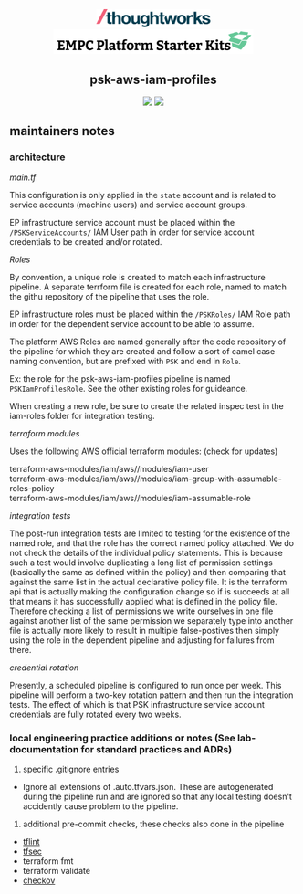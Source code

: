 <div align="center">
	<p>
	<img alt="Thoughtworks Logo" src="https://raw.githubusercontent.com/ThoughtWorks-DPS/static/master/thoughtworks_flamingo_wave.png?sanitize=true" width=200 /><br />
	<img alt="DPS Title" src="https://raw.githubusercontent.com/ThoughtWorks-DPS/static/master/EMPCPlatformStarterKitsImage.png?sanitize=true" width=350/><br />
	<h2>psk-aws-iam-profiles</h2>
	<a href="https://opensource.org/licenses/MIT"><img src="https://img.shields.io/github/license/ThoughtWorks-DPS/lab-iam-profiles"></a> <a href="https://aws.amazon.com"><img src="https://img.shields.io/badge/-deployed-blank.svg?style=social&logo=amazon"></a>
	</p>
</div>

## maintainers notes

### architecture  

_main.tf_  

This configuration is only applied in the `state` account and is related to service accounts (machine users) and service account groups.  

EP infrastructure service account must be placed within the `/PSKServiceAccounts/` IAM User path in order for service account credentials to be created and/or rotated.  

_Roles_  

By convention, a unique role is created to match each infrastructure pipeline. A separate terrform file is created for each role, named to match the githu repository of the pipeline that uses the role.  

EP infrastructure roles must be placed within the `/PSKRoles/` IAM Role path in order for the dependent service account to be able to assume.  

The platform AWS Roles are named generally after the code repository of the pipeline for which they are created and follow a sort of camel case naming convention, but are prefixed with `PSK` and end in `Role`.  

Ex: the role for the psk-aws-iam-profiles pipeline is named `PSKIamProfilesRole`. See the other existing roles for guideance.  

When creating a new role, be sure to create the related inspec test in the iam-roles folder for integration testing.  

_terraform modules_  

Uses the following AWS official terraform modules: (check for updates)  

terraform-aws-modules/iam/aws//modules/iam-user  
terraform-aws-modules/iam/aws//modules/iam-group-with-assumable-roles-policy  
terraform-aws-modules/iam/aws//modules/iam-assumable-role  

_integration tests_  

The post-run integration tests are limited to testing for the existence of the named role, and that the role has the correct named policy attached. We do not check the details of the individual policy statements. This is because such a test would involve duplicating a long list of permission settings (basically the same as defined within the policy) and then comparing that against the same list in the actual declarative policy file. It is the terraform api that is actually making the configuration change so if is succeeds at all that means it has successfully applied what is defined in the policy file. Therefore checking a list of permissions we write ourselves in one file against another list of the same permission we separately type into another file is actually more likely to result in multiple false-postives then simply using the role in the dependent pipeline and adjusting for failures from there.  

_credential rotation_  

Presently, a scheduled pipeline is configured to run once per week. This pipeline will perform a two-key rotation pattern and then run the integration tests. The effect of which is that PSK infrastructure service account credentials are fully rotated every two weeks.  

### local engineering practice additions or notes (See lab-documentation for standard practices and ADRs)  

1. specific .gitignore entries

* Ignore all extensions of .auto.tfvars.json. These are autogenerated during the pipeline run and are ignored so that any local testing doesn't accidently cause problem to the pipeline.  

1. additional pre-commit checks, these checks also done in the pipeline

* [tflint](https://github.com/terraform-linters/tflint)
* [tfsec](https://github.com/aquasecurity/tfsec)
* terraform fmt
* terraform validate
* [checkov](https://github.com/bridgecrewio/checkov)
